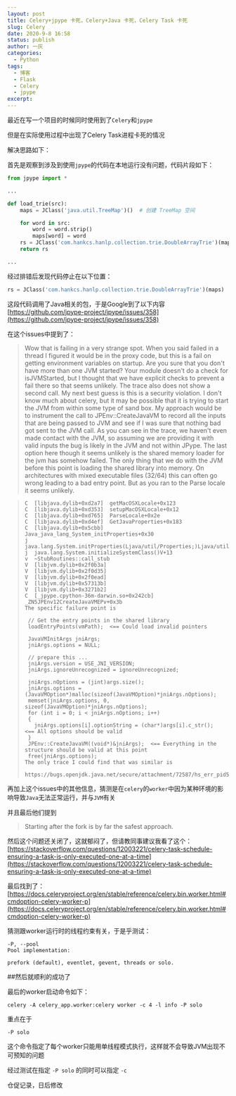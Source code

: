 ```yaml
---
layout: post
title: Celery+jpype 卡死，Celery+Java 卡死，Celery Task 卡死
slug: Celery
date: 2020-9-8 16:58
status: publish
author: 一灰
categories: 
  - Python
tags: 
  - 博客
  - Flask
  - Celery
  - jpype
excerpt: 
---
```


最近在写一个项目的时候同时使用到了```Celery```和```jpype```

但是在实际使用过程中出现了Celery Task进程卡死的情况

解决思路如下：

首先是观察到涉及到使用```jpype```的代码在本地运行没有问题，代码片段如下：

```python
from jpype import *

...

def load_trie(src):
    maps = JClass('java.util.TreeMap')()  # 创建 TreeMap 空间

    for word in src:
        word = word.strip()
        maps[word] = word
    rs = JClass('com.hankcs.hanlp.collection.trie.DoubleArrayTrie')(maps)
    return rs

...

```

经过排错后发现代码停止在以下位置：

```python
rs = JClass('com.hankcs.hanlp.collection.trie.DoubleArrayTrie')(maps)
```

这段代码调用了Java相关的包，于是Google到了以下内容
[https://github.com/jpype-project/jpype/issues/358](https://github.com/jpype-project/jpype/issues/358)

在这个issues中提到了：
>Wow that is failing in a very strange spot. When you said failed in a thread I figured it would be in the proxy code, but this is a fail on getting environment variables on startup. Are you sure that you don't have more than one JVM started? Your module doesn't do a check for isJVMStarted, but I thought that we have explicit checks to prevent a fail there so that seems unlikely. The trace also does not show a second call.
>My next best guess is this is a security violation. I don't know much about celery, but it may be possible that it is trying to start the JVM from within some type of sand box. My approach would be to instrument the call to JPEnv::CreateJavaVM to record all the inputs that are being passed to JVM and see if I was sure that nothing bad got sent to the JVM call. As you can see in the trace, we haven't even made contact with the JVM, so assuming we are providing it with valid inputs the bug is likely in the JVM and not within JPype.
>The last option here though it seems unlikely is the shared memory loader for the jvm has somehow failed. The only thing that we do with the JVM before this point is loading the shared library into memory. On architectures with mixed executable files (32/64) this can often go wrong leading to a bad entry point. But as you ran to the Parse locale it seems unlikely.

>```
>C  [libjava.dylib+0xd2a7]  getMacOSXLocale+0x123
>C  [libjava.dylib+0xd353]  setupMacOSXLocale+0x12
>C  [libjava.dylib+0xd765]  ParseLocale+0x2e
>C  [libjava.dylib+0xd4ef]  GetJavaProperties+0x183
>C  [libjava.dylib+0x5cbb]  Java_java_lang_System_initProperties+0x30
>j  java.lang.System.initProperties(Ljava/util/Properties;)Ljava/util/Properties;+0
>j  java.lang.System.initializeSystemClass()V+13
>v  ~StubRoutines::call_stub
>V  [libjvm.dylib+0x2f0b3a]
>V  [libjvm.dylib+0x2f0d35]
>V  [libjvm.dylib+0x2f0ead]
>V  [libjvm.dylib+0x57313b]
>V  [libjvm.dylib+0x3271b2]
>C  [_jpype.cpython-36m-darwin.so+0x242cb]  _ZN5JPEnv12CreateJavaVMEPv+0x3b
>The specific failure point is
>
>  // Get the entry points in the shared library
>  loadEntryPoints(vmPath);  <== Could load invalid pointers
>
>  JavaVMInitArgs jniArgs;
>  jniArgs.options = NULL;
>
>  // prepare this ...
>  jniArgs.version = USE_JNI_VERSION;
>  jniArgs.ignoreUnrecognized = ignoreUnrecognized;
>
>  jniArgs.nOptions = (jint)args.size();
>  jniArgs.options = (JavaVMOption*)malloc(sizeof(JavaVMOption)*jniArgs.nOptions);
>  memset(jniArgs.options, 0, sizeof(JavaVMOption)*jniArgs.nOptions);
>  for (int i = 0; i < jniArgs.nOptions; i++)
>  {
>    jniArgs.options[i].optionString = (char*)args[i].c_str();  <== All options should be valid
>  }
>  JPEnv::CreateJavaVM((void*)&jniArgs);  <== Everything in the structure should be valid at this point
>  free(jniArgs.options);
>The only trace I could find that was similar is
>
>https://bugs.openjdk.java.net/secure/attachment/72587/hs_err_pid55488.log
>```

再加上这个issues中的其他信息，猜测是在```celery```的```worker```中因为某种环境的影响导致```Java```无法正常运行，并与```JVM```有关

并且最后他们提到
> Starting after the fork is by far the safest approach.

然后这个问题还关闭了，这就郁闷了，但请教同事建议我看了这个：
[https://stackoverflow.com/questions/12003221/celery-task-schedule-ensuring-a-task-is-only-executed-one-at-a-time](https://stackoverflow.com/questions/12003221/celery-task-schedule-ensuring-a-task-is-only-executed-one-at-a-time)

最后找到了：[https://docs.celeryproject.org/en/stable/reference/celery.bin.worker.html#cmdoption-celery-worker-p](https://docs.celeryproject.org/en/stable/reference/celery.bin.worker.html#cmdoption-celery-worker-p)

猜测跟worker运行时的线程约束有关，于是乎测试：

```
-P, --pool
Pool implementation:

prefork (default), eventlet, gevent, threads or solo.
```


##然后就顺利的成功了

最后的worker启动命令如下：

```
celery -A celery_app.worker:celery worker -c 4 -l info -P solo
```

重点在于
```
-P solo
```
这个命令指定了每个worker只能用单线程模式执行，这样就不会导致JVM出现不可预知的问题

经过测试在指定 ```-P solo``` 的同时可以指定 ```-c  ```


仓促记录，日后修改
